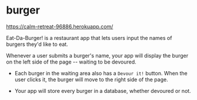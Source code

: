 # burger


 https://calm-retreat-96886.herokuapp.com/

 
Eat-Da-Burger! is a restaurant app that lets users input the names of burgers they'd like to eat.

 Whenever a user submits a burger's name, your app will display the burger on the left side of the page -- waiting to be devoured.

* Each burger in the waiting area also has a `Devour it!` button. When the user clicks it, the burger will move to the right side of the page.

* Your app will store every burger in a database, whether devoured or not.